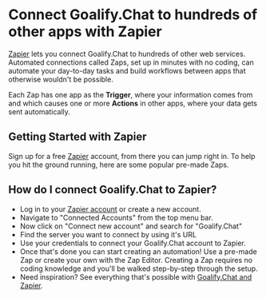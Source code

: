 # Connect Goalify.Chat to hundreds of other apps with Zapier

[Zapier](https://zapier.com/zapbook/RocketChat/) lets you connect Goalify.Chat to hundreds of other web services. Automated connections called Zaps, set up in minutes with no coding, can automate your day-to-day tasks and build workflows between apps that otherwise wouldn't be possible.

Each Zap has one app as the **Trigger**, where your information comes from and which causes one or more **Actions** in other apps, where your data gets sent automatically.

## Getting Started with Zapier

Sign up for a free [Zapier](https://zapier.com/zapbook/RocketChat) account, from there you can jump right in. To help you hit the ground running, here are some popular pre-made Zaps.

<script src="https://zapier.com/zapbook/embed/widget.js?services=RocketChat&container=true&limit=5,"></script>

## How do I connect Goalify.Chat to Zapier?

- Log in to your [Zapier account](https://zapier.com/sign-up) or create a new account.
- Navigate to "Connected Accounts" from the top menu bar.
- Now click on "Connect new account" and search for "Goalify.Chat"
- Find the server you want to connect by using it's URL
- Use your credentials to connect your Goalify.Chat account to Zapier.
- Once that's done you can start creating an automation! Use a pre-made Zap or create your own with the Zap Editor. Creating a Zap requires no coding knowledge and you'll be walked step-by-step through the setup.
- Need inspiration? See everything that's possible with [Goalify.Chat and Zapier](https://zapier.com/zapbook/RocketChat).
